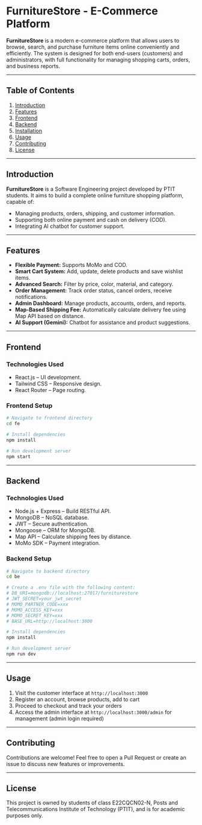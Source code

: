 # FurnitureStore - E-Commerce Platform

**FurnitureStore** is a modern e-commerce platform that allows users to browse, search, and purchase furniture items online conveniently and efficiently. The system is designed for both end-users (customers) and administrators, with full functionality for managing shopping carts, orders, and business reports.

---

## Table of Contents

1. [Introduction](#introduction)
2. [Features](#features)
3. [Frontend](#frontend)
4. [Backend](#backend)
5. [Installation](#installation)
6. [Usage](#usage)
7. [Contributing](#contributing)
8. [License](#license)

---

## Introduction

**FurnitureStore** is a Software Engineering project developed by PTIT students. It aims to build a complete online furniture shopping platform, capable of:

- Managing products, orders, shipping, and customer information.
- Supporting both online payment and cash on delivery (COD).
- Integrating AI chatbot for customer support.

---

## Features

- **Flexible Payment:** Supports MoMo and COD.
- **Smart Cart System:** Add, update, delete products and save wishlist items.
- **Advanced Search:** Filter by price, color, material, and category.
- **Order Management:** Track order status, cancel orders, receive notifications.
- **Admin Dashboard:** Manage products, accounts, orders, and reports.
- **Map-Based Shipping Fee:** Automatically calculate delivery fee using Map API based on distance.
- **AI Support (Gemini):** Chatbot for assistance and product suggestions.

---

## Frontend

### Technologies Used

- React.js – UI development.
- Tailwind CSS – Responsive design.
- React Router – Page routing.

### Frontend Setup

```bash
# Navigate to frontend directory
cd fe

# Install dependencies
npm install

# Run development server
npm start
```

---

## Backend

### Technologies Used

- Node.js + Express – Build RESTful API.
- MongoDB – NoSQL database.
- JWT – Secure authentication.
- Mongoose – ORM for MongoDB.
- Map API – Calculate shipping fees by distance.
- MoMo SDK – Payment integration.

### Backend Setup

```bash
# Navigate to backend directory
cd be

# Create a .env file with the following content:
# DB_URI=mongodb://localhost:27017/furniturestore
# JWT_SECRET=your_jwt_secret
# MOMO_PARTNER_CODE=xxx
# MOMO_ACCESS_KEY=xxx
# MOMO_SECRET_KEY=xxx
# BASE_URL=http://localhost:3000

# Install dependencies
npm install

# Run development server
npm run dev
```

---

## Usage

1. Visit the customer interface at `http://localhost:3000`
2. Register an account, browse products, add to cart
3. Proceed to checkout and track your orders
4. Access the admin interface at `http://localhost:3000/admin` for management (admin login required)

---

## Contributing

Contributions are welcome! Feel free to open a Pull Request or create an issue to discuss new features or improvements.

---

## License

This project is owned by students of class E22CQCN02-N, Posts and Telecommunications Institute of Technology (PTIT), and is for academic purposes only.
